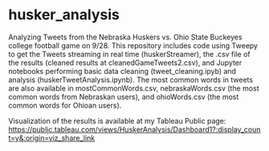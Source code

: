 # husker_analysis
Analyzing Tweets from the Nebraska Huskers vs. Ohio State Buckeyes college football game on 9/28. This repository includes code using Tweepy to get the Tweets streaming in real time (huskerStreamer), the .csv file of the results (cleaned results at cleanedGameTweets2.csv), and Jupyter notebooks performing basic data cleaning (tweet_cleaning.ipyb) and analysis (huskerTweetAnalysis.ipynb). The most common words in tweets are also available in mostCommonWords.csv, nebraskaWords.csv (the most common words from Nebraskan users), and ohioWords.csv (the most common words for Ohioan users). 

Visualization of the results is available at my Tableau Public page: https://public.tableau.com/views/HuskerAnalysis/Dashboard1?:display_count=y&:origin=viz_share_link

